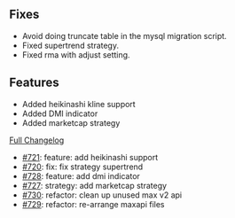 ## Fixes

- Avoid doing truncate table in the mysql migration script.
- Fixed supertrend strategy.
- Fixed rma with adjust setting.

## Features

- Added heikinashi kline support
- Added DMI indicator
- Added marketcap strategy

[Full Changelog](https://github.com/c9s/bbgo/compare/v1.34.0...main)

 - [#721](https://github.com/c9s/bbgo/pull/721): feature: add heikinashi support
 - [#720](https://github.com/c9s/bbgo/pull/720): fix: fix strategy supertrend
 - [#728](https://github.com/c9s/bbgo/pull/728): feature: add dmi indicator
 - [#727](https://github.com/c9s/bbgo/pull/727): strategy: add marketcap strategy
 - [#730](https://github.com/c9s/bbgo/pull/730): refactor: clean up unused max v2 api
 - [#729](https://github.com/c9s/bbgo/pull/729): refactor: re-arrange maxapi files
